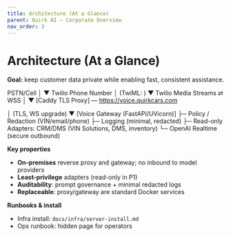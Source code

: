 ```yaml
---
title: Architecture (At a Glance)
parent: Quirk AI — Corporate Overview
nav_order: 3
---
```


# Architecture (At a Glance)

**Goal:** keep customer data private while enabling fast, consistent assistance.

PSTN/Cell
│
▼
Twilio Phone Number
│ (TwiML: <Connect><Stream/>)
▼
Twilio Media Streams ⇄ WSS
│
▼
[Caddy TLS Proxy] — https://voice.quirkcars.com

│ (TLS, WS upgrade)
▼
[Voice Gateway (FastAPI/UVicorn)]
├─ Policy / Redaction (VIN/email/phone)
├─ Logging (minimal, redacted)
├─ Read-only Adapters: CRM/DMS (VIN Solutions, DMS, inventory)
└─ OpenAI Realtime (secure outbound)


**Key properties**
- **On-premises** reverse proxy and gateway; no inbound to model providers  
- **Least-privilege** adapters (read-only in P1)  
- **Auditability**: prompt governance + minimal redacted logs  
- **Replaceable**: proxy/gateway are standard Docker services

**Runbooks & install**
- Infra install: `docs/infra/server-install.md`  
- Ops runbook: hidden page for operators
